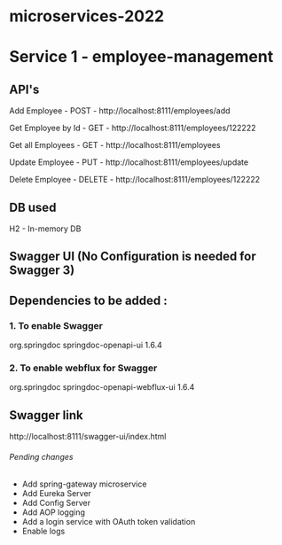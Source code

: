 # microservices-2022

# Service 1 - employee-management

## API's

Add Employee - POST - http://localhost:8111/employees/add

Get Employee by Id - GET - http://localhost:8111/employees/122222

Get all Employees - GET - http://localhost:8111/employees

Update Employee - PUT - http://localhost:8111/employees/update

Delete Employee - DELETE - http://localhost:8111/employees/122222


## DB used

H2 - In-memory DB

## Swagger UI (No Configuration is needed for Swagger 3) 
## Dependencies to be added :

### 1. To enable Swagger
org.springdoc springdoc-openapi-ui 1.6.4

### 2. To enable webflux for Swagger
org.springdoc springdoc-openapi-webflux-ui 1.6.4

## Swagger link
http://localhost:8111/swagger-ui/index.html

###### Pending changes
* Add spring-gateway microservice
* Add Eureka Server
* Add Config Server
* Add AOP logging
* Add a login service with OAuth token validation
* Enable logs
